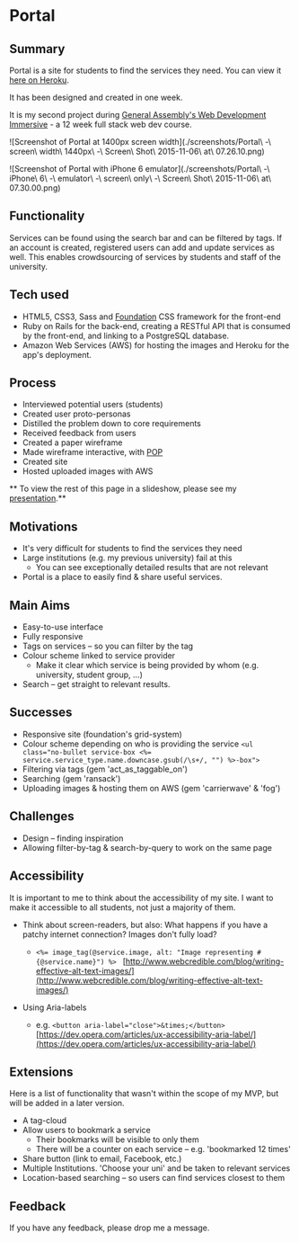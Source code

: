 # Portal

## Summary

Portal is a site for students to find the services they need. You can view it [here on Heroku](https://uni-portal.herokuapp.com). 

It has been designed and created in one week. 

It is my second project during [General Assembly's Web Development Immersive](https://generalassemb.ly/education/web-development-immersive) - a 12 week full stack web dev course.

![Screenshot of Portal at 1400px screen width](./screenshots/Portal\ -\ screen\ width\ 1440px\ -\ Screen\ Shot\ 2015-11-06\ at\ 07.26.10.png)

![Screenshot of Portal with iPhone 6 emulator](./screenshots/Portal\ -\ iPhone\ 6\ -\ emulator\ -\ screen\ only\ -\ Screen\ Shot\ 2015-11-06\ at\ 07.30.00.png)

## Functionality

Services can be found using the search bar and can be filtered by tags. If an account is created, registered users can add and update services as well. This enables crowdsourcing of services by students and staff of the university.

## Tech used

- HTML5, CSS3, Sass and [Foundation](http://foundation.zurb.com/) CSS framework for the front-end
- Ruby on Rails for the back-end, creating a RESTful API that is consumed by the front-end, and linking to a PostgreSQL database.
- Amazon Web Services (AWS) for hosting the images and Heroku for the app's deployment.

## Process

- Interviewed potential users (students)
- Created user proto-personas
- Distilled the problem down to core requirements
- Received feedback from users
- Created a paper wireframe 
- Made wireframe interactive, with [POP](https://popapp.in/sketchpad/)
- Created site
- Hosted uploaded images with AWS

** To view the rest of this page in a slideshow, please see my [presentation](./Presentation.odp).**

## Motivations

- It's very difficult for students to find the services they need
- Large institutions (e.g. my previous university) fail at this 
  - You can see exceptionally detailed results that are not relevant
- Portal is a place to easily find & share useful services.


## Main Aims

- Easy-to-use interface
- Fully responsive
- Tags on services – so you can filter by the tag
- Colour scheme linked to service provider
  - Make it clear which service is being provided by whom (e.g. university, student group, ...)
- Search – get straight to relevant results.

## Successes

- Responsive site (foundation's grid-system)
- Colour scheme depending on who is providing the service
` <ul class="no-bullet service-box <%= service.service_type.name.downcase.gsub(/\s+/, "") %>-box"> `
- Filtering via tags (gem 'act_as_taggable_on')
- Searching (gem 'ransack')
- Uploading images & hosting them on AWS (gem 'carrierwave' & 'fog')

## Challenges

- Design – finding inspiration
- Allowing filter-by-tag & search-by-query to work on the same page

## Accessibility

It is important to me to think about the accessibility of my site. I want to make it accessible to all students, not just a majority of them.

- Think about screen-readers, but also: What happens if you have a patchy internet connection? Images don't fully load?
  - `<%= image_tag(@service.image, alt: "Image representing #{@service.name}") %> ` [http://www.webcredible.com/blog/writing-effective-alt-text-images/](http://www.webcredible.com/blog/writing-effective-alt-text-images/)

- Using Aria-labels 
  - e.g. `<button aria-label="close">&times;</button>` [https://dev.opera.com/articles/ux-accessibility-aria-label/](https://dev.opera.com/articles/ux-accessibility-aria-label/)

## Extensions

Here is a list of functionality that wasn't within the scope of my MVP, but will be added in a later version.

- A tag-cloud
- Allow users to bookmark a service
  - Their bookmarks will be visible to only them
  - There will be a counter on each service – e.g. 'bookmarked 12 times'
- Share button (link to email, Facebook, etc.)
- Multiple Institutions. 'Choose your uni' and be taken to relevant services
- Location-based searching – so users can find services closest to them

## Feedback

If you have any feedback, please drop me a message. 
